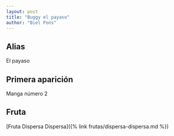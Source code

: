 ```yaml
---
layout: post
title: "Buggy el payaso"
author: "Biel Pons"
---
```


## Alias

El payaso

## Primera aparición

Manga número 2

## Fruta

[Fruta Dispersa Dispersa]({% link frutas/dispersa-dispersa.md %})